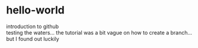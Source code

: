 # hello-world
introduction to github\
testing the waters... the tutorial was a bit vague on how to create a branch...
but I found out luckily
